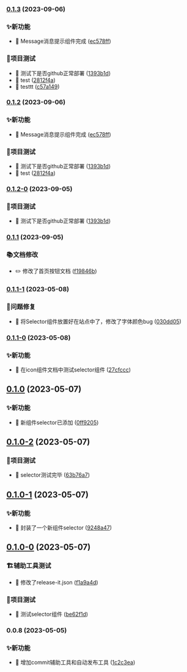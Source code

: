 

### [0.1.3](https://github.com/mcmcCat/tsheep-ui/compare/0.1.1...0.1.3) (2023-09-06)


### ✨新功能

* 🎸 Message消息提示组件完成 ([ec578ff](https://github.com/mcmcCat/tsheep-ui/commit/ec578ff296b76b8ab89f402c03b1dc41d5139334))


### 👷项目测试

* 💍 测试下是否github正常部署 ([1393b1d](https://github.com/mcmcCat/tsheep-ui/commit/1393b1d56aaf682b3838997a739bd357041b4b6a))
* 💍 test ([2812f4a](https://github.com/mcmcCat/tsheep-ui/commit/2812f4ac6a2964b3767bf3405398e7d4cac62717))
* 💍 testtt ([c57a149](https://github.com/mcmcCat/tsheep-ui/commit/c57a149e10d542da2a298e6e6a2ec1f7683524a1))

### [0.1.2](https://github.com/mcmcCat/tsheep-ui/compare/0.1.1...0.1.2) (2023-09-06)


### ✨新功能

* 🎸 Message消息提示组件完成 ([ec578ff](https://github.com/mcmcCat/tsheep-ui/commit/ec578ff296b76b8ab89f402c03b1dc41d5139334))


### 👷项目测试

* 💍 测试下是否github正常部署 ([1393b1d](https://github.com/mcmcCat/tsheep-ui/commit/1393b1d56aaf682b3838997a739bd357041b4b6a))
* 💍 test ([2812f4a](https://github.com/mcmcCat/tsheep-ui/commit/2812f4ac6a2964b3767bf3405398e7d4cac62717))

### [0.1.2-0](https://github.com/mcmcCat/tsheep-ui/compare/0.1.1...0.1.2-0) (2023-09-05)


### 👷项目测试

* 💍 测试下是否github正常部署 ([1393b1d](https://github.com/mcmcCat/tsheep-ui/commit/1393b1d56aaf682b3838997a739bd357041b4b6a))

### [0.1.1](https://github.com/mcmcCat/tsheep-ui/compare/0.1.1-1...0.1.1) (2023-09-05)


### 📚文档修改

* ✏️ 修改了首页按钮文档 ([f19846b](https://github.com/mcmcCat/tsheep-ui/commit/f19846b1ccb4e1c8f9beb6ce6abc18b937bd8495))

### [0.1.1-1](https://gitee.com/tow-youngui/tsheep-ui/compare/0.1.1-0...0.1.1-1) (2023-05-08)


### 🔧问题修复

* 🐛 将Selector组件放置好在站点中了，修改了字体颜色bug ([030dd05](https://gitee.com/tow-youngui/tsheep-ui/commit/030dd055e7e9f7ab872df05d96d4f44198229290))

### [0.1.1-0](https://gitee.com/tow-youngui/tsheep-ui/compare/0.1.0...0.1.1-0) (2023-05-08)


### ✨新功能

* 🎸 在icon组件文档中测试selector组件 ([27cfccc](https://gitee.com/tow-youngui/tsheep-ui/commit/27cfccc12b3670fcbb29ecc260f441493a58e0e4))

## [0.1.0](https://gitee.com/tow-youngui/tsheep-ui/compare/0.1.0-2...0.1.0) (2023-05-07)


### ✨新功能

* 🎸 新组件selector已添加 ([0ff9205](https://gitee.com/tow-youngui/tsheep-ui/commit/0ff9205f67abb31cee7a1eaacda807a2c1b6861b))

## [0.1.0-2](https://gitee.com/tow-youngui/tsheep-ui/compare/0.1.0-1...0.1.0-2) (2023-05-07)


### 👷项目测试

* 💍 selector测试完毕 ([63b76a7](https://gitee.com/tow-youngui/tsheep-ui/commit/63b76a71bc9edee28460757182584d4484e6f6ce))

## [0.1.0-1](https://gitee.com/tow-youngui/tsheep-ui/compare/0.1.0-0...0.1.0-1) (2023-05-07)


### ✨新功能

* 🎸 封装了一个新组件selector ([9248a47](https://gitee.com/tow-youngui/tsheep-ui/commit/9248a470c6179fd665fc54ffd32d27bfd177c85f))

## [0.1.0-0](https://gitee.com/tow-youngui/tsheep-ui/compare/0.0.8...0.1.0-0) (2023-05-07)


### 🏗️辅助工具测试

* 🤖 修改了release-it.json ([f1a9a4d](https://gitee.com/tow-youngui/tsheep-ui/commit/f1a9a4d8dde497130d373440ef767a14bf316ae1))


### 👷项目测试

* 💍 测试selector组件 ([be62f1d](https://gitee.com/tow-youngui/tsheep-ui/commit/be62f1db460668f0a00f95d82c19a97a2673ef7d))

### 0.0.8 (2023-05-05)


### ✨新功能

* 🎸 增加commit辅助工具和自动发布工具 ([1c2c3ea](https://gitee.com/tow-youngui/tsheep-ui/commit/1c2c3eac500511140d238d629a331ecf856c1904))